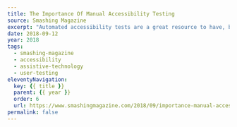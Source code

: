 ```yaml
---
title: The Importance Of Manual Accessibility Testing
source: Smashing Magazine
excerpt: "Automated accessibility tests are a great resource to have, but they can't automatically make your site accessible. Use them as one step of a larger testing process"
date: 2018-09-12
year: 2018
tags:
  - smashing-magazine
  - accessibility
  - assistive-technology
  - user-testing
eleventyNavigation:
  key: {{ title }}
  parent: {{ year }}
  order: 6
  url: https://www.smashingmagazine.com/2018/09/importance-manual-accessibility-testing/
permalink: false
---
```


